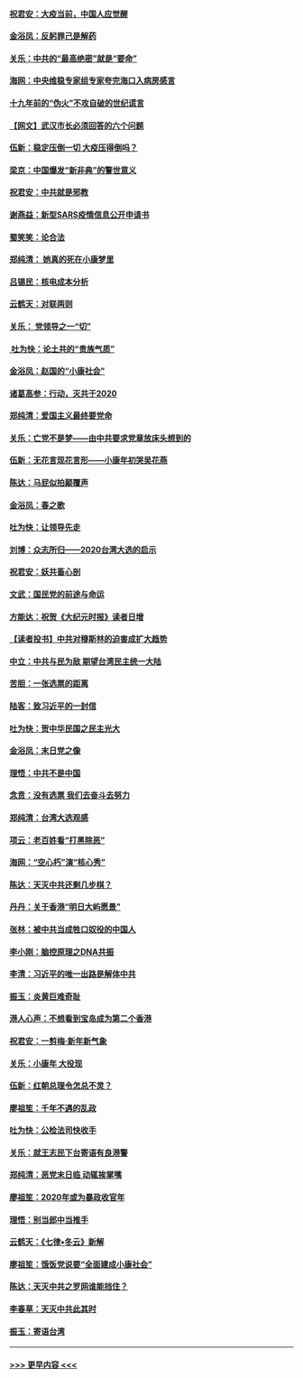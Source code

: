 #### [祝君安：大疫当前，中国人应觉醒](../pages/nsc993/n11821946.md?t=01270733) 
#### [金浴凤：反躬罪己是解药](../pages/nsc993/n11820280.md?t=01270733) 
#### [关乐：中共的“最高绝密”就是“要命”](../pages/nsc993/n11816946.md?t=01270733) 
#### [海网：中央维稳专家组专家夸完海口入病房感言](../pages/nsc993/n11815138.md?t=01270733) 
#### [十九年前的“伪火”不攻自破的世纪谎言](../pages/nsc993/n11813238.md?t=01270733) 
#### [【网文】武汉市长必须回答的六个问题](../pages/nsc993/n11813848.md?t=01270733) 
#### [伍新：稳定压倒一切 大疫压得倒吗？](../pages/nsc993/n11812634.md?t=01270733) 
#### [梁京：中国爆发“新非典”的警世意义](../pages/nsc993/n11812554.md?t=01270733) 
#### [祝君安：中共就是邪教](../pages/nsc993/n11812431.md?t=01270733) 
#### [谢燕益：新型SARS疫情信息公开申请书](../pages/nsc993/n11808840.md?t=01270733) 
#### [蜀笑笑：论合法](../pages/nsc993/n11808064.md?t=01270733) 
#### [郑纯清： 她真的死在小康梦里](../pages/nsc993/n11806623.md?t=01270733) 
#### [吕锡民：核电成本分析](../pages/nsc993/n11806284.md?t=01270733) 
#### [云鹤天：对联两则](../pages/nsc993/n11805957.md?t=01270733) 
#### [关乐： 党领导之一“切”](../pages/nsc993/n11804505.md?t=01270733) 
#### [ 吐为快：论土共的“贵族气质”](../pages/nsc993/n11804490.md?t=01270733) 
#### [金浴凤：赵国的“小康社会”](../pages/nsc993/n11804452.md?t=01270733) 
#### [诸葛高参：行动，灭共于2020](../pages/nsc993/n11804120.md?t=01270733) 
#### [郑纯清：爱国主义最终要党命](../pages/nsc993/n11802197.md?t=01270733) 
#### [关乐：亡党不是梦——由中共要求党章放床头想到的](../pages/nsc993/n11802156.md?t=01270733) 
#### [伍新：无花言现花言形——小康年初哭吴花燕](../pages/nsc993/n11800044.md?t=01270733) 
#### [陈达：马屁似拍颠覆声](../pages/nsc993/n11800010.md?t=01270733) 
#### [金浴凤：春之歌](../pages/nsc993/n11797687.md?t=01270733) 
#### [吐为快：让领导先走](../pages/nsc993/n11797512.md?t=01270733) 
#### [刘博：众志所归——2020台湾大选的启示](../pages/nsc993/n11796878.md?t=01270733) 
#### [祝君安：妖共畜心剖](../pages/nsc993/n11794273.md?t=01270733) 
#### [文武：国民党的前途与命运](../pages/nsc993/n11794198.md?t=01270733) 
#### [方能达：祝贺《大纪元时报》读者日增](../pages/nsc993/n11793807.md?t=01270733) 
#### [【读者投书】中共对穆斯林的迫害成扩大趋势](../pages/nsc993/n11791371.md?t=01270733) 
#### [中立：中共与民为敌 期望台湾民主统一大陆](../pages/nsc993/n11790392.md?t=01270733) 
#### [苦胆：一张选票的距离](../pages/nsc993/n11788914.md?t=01270733) 
#### [陆客：致习近平的一封信](../pages/nsc993/n11788867.md?t=01270733) 
#### [吐为快：贺中华民国之民主光大](../pages/nsc993/n11788618.md?t=01270733) 
#### [金浴凤：末日党之像](../pages/nsc993/n11787475.md?t=01270733) 
#### [理悟：中共不是中国](../pages/nsc993/n11787463.md?t=01270733) 
#### [念贲：没有选票  我们去奋斗去努力](../pages/nsc993/n11787398.md?t=01270733) 
#### [郑纯清：台湾大选观感](../pages/nsc993/n11786210.md?t=01270733) 
#### [项云：老百姓看“打黑除恶”](../pages/nsc993/n11785398.md?t=01270733) 
#### [海网：“空心朽”演“核心秀”](../pages/nsc993/n11783874.md?t=01270733) 
#### [陈达：天灭中共还剩几步棋？](../pages/nsc993/n11783719.md?t=01270733) 
#### [丹丹：关于香港“明日大屿愿景”](../pages/nsc993/n11783273.md?t=01270733) 
#### [张林：被中共当成牲口奴役的中国人](../pages/nsc993/n11782397.md?t=01270733) 
#### [李小刚：脑控原理之DNA共振](../pages/nsc993/n11780962.md?t=01270733) 
#### [李清：习近平的唯一出路是解体中共](../pages/nsc993/n11780866.md?t=01270733) 
#### [振玉：炎黄巨难奇耻](../pages/nsc993/n11779632.md?t=01270733) 
#### [港人心声：不想看到宝岛成为第二个香港](../pages/nsc993/n11778817.md?t=01270733) 
#### [祝君安：一剪梅‧新年新气象](../pages/nsc993/n11776340.md?t=01270733) 
#### [关乐：小康年 大役现](../pages/nsc993/n11774213.md?t=01270733) 
#### [伍新：红朝总理令怎总不灵？](../pages/nsc993/n11770813.md?t=01270733) 
#### [廖祖笙：千年不遇的乱政](../pages/nsc993/n11770373.md?t=01270733) 
#### [吐为快：公检法司快收手](../pages/nsc993/n11770359.md?t=01270733) 
#### [关乐：就王志民下台寄语有良港警](../pages/nsc993/n11769903.md?t=01270733) 
#### [郑纯清：恶党末日临 动辄挨掌嘴](../pages/nsc993/n11769356.md?t=01270733) 
#### [廖祖笙：2020年或为暴政收官年](../pages/nsc993/n11768216.md?t=01270733) 
#### [理悟：别当郎中当推手](../pages/nsc993/n11768243.md?t=01270733) 
#### [云鹤天：《七律▪冬云》新解](../pages/nsc993/n11768204.md?t=01270733) 
#### [廖祖笙：饿饭党说要“全面建成小康社会”](../pages/nsc993/n11767482.md?t=01270733) 
#### [陈达：天灭中共之罗网谁能挡住？](../pages/nsc993/n11767465.md?t=01270733) 
#### [李春草：天灭中共此其时](../pages/nsc993/n11767452.md?t=01270733) 
#### [振玉：寄语台湾](../pages/nsc993/n11767432.md?t=01270733) 

----
#### [ >>> 更早内容 <<< ](../indexes/nsc993-earlier.md)
